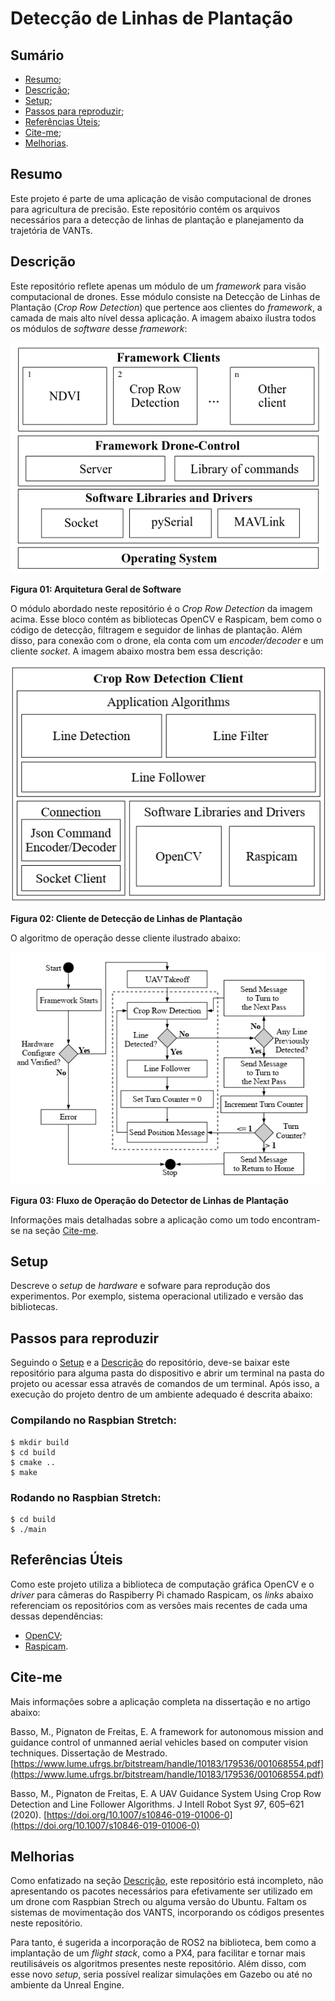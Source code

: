 # Detecção de Linhas de Plantação

## Sumário

- [Resumo](https://github.com/LASCAR-USRL/plant-line-detection/tree/master#resumo);
- [Descrição](https://github.com/LASCAR-USRL/plant-line-detection/tree/master#descrição);
- [Setup](https://github.com/LASCAR-USRL/plant-line-detection/tree/master#setup);
- [Passos para reproduzir](https://github.com/LASCAR-USRL/plant-line-detection/tree/master#passos-para-reproduzir);
- [Referências Úteis](https://github.com/LASCAR-USRL/plant-line-detection/tree/master#referências-úteis);
- [Cite-me](https://github.com/LASCAR-USRL/plant-line-detection/tree/master#cite-me);
- [Melhorias](https://github.com/LASCAR-USRL/plant-line-detection/tree/master#melhorias).

## Resumo

Este projeto é parte de uma aplicação de visão computacional de drones para agricultura de precisão. Este repositório contém os arquivos necessários para a detecção de linhas de plantação e planejamento da trajetória de VANTs.

## Descrição

Este repositório reflete apenas um módulo de um _framework_ para visão computacional de drones. Esse módulo consiste na Detecção de Linhas de Plantação (_Crop Row Detection_) que pertence aos clientes do _framework_, a camada de mais alto nível dessa aplicação. A imagem abaixo ilustra todos os módulos de _software_ desse _framework_:

![Arquitetura Geral do Software](/assets/pictures/general_software_architecture.png)

**Figura 01: Arquitetura Geral de Software**

O módulo abordado neste repositório é o _Crop Row Detection_ da imagem acima. Esse bloco contém as bibliotecas OpenCV e Raspicam, bem como o código de detecção, filtragem e seguidor de linhas de plantação. Além disso, para conexão com o drone, ela conta com um _encoder/decoder_ e um cliente _socket_. A imagem abaixo mostra bem essa descrição:

![_Crop Row Detection Client_](/assets/pictures/crop_row_detection_client.png)

**Figura 02: Cliente de Detecção de Linhas de Plantação**

O algoritmo de operação desse cliente ilustrado abaixo:

![_Crop Row Detection Operation Flow_](/assets/pictures/crop_row_detection_algorithm.png)

**Figura 03: Fluxo de Operação do Detector de Linhas de Plantação**

Informações mais detalhadas sobre a aplicação como um todo encontram-se na seção [Cite-me](https://github.com/LASCAR-USRL/plant-line-detection/tree/master#cite-me).

## Setup

Descreve o _setup_ de _hardware_ e sofware para reprodução dos experimentos. Por exemplo, sistema operacional utilizado e versão das bibliotecas.

## Passos para reproduzir

Seguindo o [Setup](https://github.com/LASCAR-USRL/plant-line-detection/tree/master#setup) e a [Descrição](https://github.com/LASCAR-USRL/plant-line-detection/tree/master#descrição) do repositório, deve-se baixar este repositório para alguma pasta do dispositivo e abrir um terminal na pasta do projeto ou acessar essa através de comandos de um terminal. Após isso, a execução do projeto dentro de um ambiente adequado é descrita abaixo:

### Compilando no Raspbian Stretch:
	$ mkdir build
	$ cd build
	$ cmake ..
	$ make

### Rodando no Raspbian Stretch:
	$ cd build
	$ ./main

## Referências Úteis

Como este projeto utiliza a biblioteca de computação gráfica OpenCV e o _driver_ para câmeras do Raspiberry Pi chamado Raspicam, os _links_ abaixo referenciam os repositórios com as versões mais recentes de cada uma dessas dependências:

- [OpenCV](https://github.com/opencv/opencv);
- [Raspicam](https://github.com/cedricve/raspicam).

## Cite-me

Mais informações sobre a aplicação completa na dissertação e no artigo abaixo:

Basso, M., Pignaton de Freitas, E. A framework for autonomous mission and guidance control of unmanned aerial vehicles based on computer vision techniques. Dissertação de Mestrado. [https://www.lume.ufrgs.br/bitstream/handle/10183/179536/001068554.pdf](https://www.lume.ufrgs.br/bitstream/handle/10183/179536/001068554.pdf)

Basso, M., Pignaton de Freitas, E. A UAV Guidance System Using Crop Row Detection and Line Follower Algorithms. J Intell Robot Syst *97*, 605–621 (2020). [https://doi.org/10.1007/s10846-019-01006-0](https://doi.org/10.1007/s10846-019-01006-0)

## Melhorias

Como enfatizado na seção [Descrição](https://github.com/LASCAR-USRL/plant-line-detection/tree/master#descrição), este repositório está incompleto, não apresentando os pacotes necessários para efetivamente ser utilizado em um drone com Raspbian Strech ou alguma versão do Ubuntu. Faltam os sistemas de movimentação dos VANTS, incorporando os códigos presentes neste repositório.

Para tanto, é sugerida a incorporação de ROS2 na biblioteca, bem como a implantação de um _flight stack_, como a PX4, para facilitar e tornar mais reutilisáveis os algoritmos presentes neste repositório. Além disso, com esse novo _setup_, seria possível realizar simulações em Gazebo ou até no ambiente da Unreal Engine.
